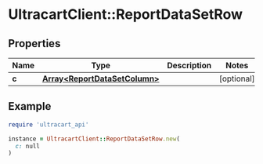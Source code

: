 # UltracartClient::ReportDataSetRow

## Properties

| Name | Type | Description | Notes |
| ---- | ---- | ----------- | ----- |
| **c** | [**Array&lt;ReportDataSetColumn&gt;**](ReportDataSetColumn.md) |  | [optional] |

## Example

```ruby
require 'ultracart_api'

instance = UltracartClient::ReportDataSetRow.new(
  c: null
)
```

